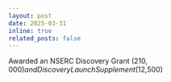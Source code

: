 ```yaml
---
layout: post
date: 2025-03-31
inline: true
related_posts: false
---
```


Awarded an NSERC Discovery Grant ($210,000) and Discovery Launch Supplement ($12,500)
